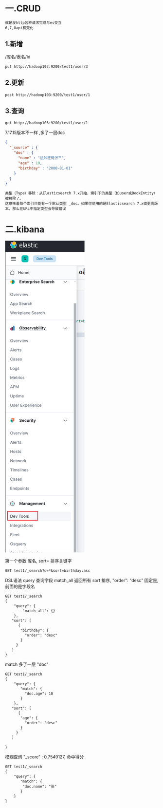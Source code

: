 # 一.CRUD
```text
就是发http各种请求完成与es交互
6,7,8api有变化
```
## 1.新增

/库名/表名/id
```text
put http://hadoop103:9200/test1/user/3
```
## 2.更新
```text
post http://hadoop103:9200/test1/user/1
```
## 3.查询
```text
get http://hadoop103:9200/test1/user/1
```
7.17.15版本不一样 ,多了一层doc
```json
{
  "_source" : {
    "doc" : {
      "name" : "法外狂徒张三",
      "age" : 10,
      "birthday" : "2000-01-01"
    }
  }
}
```
```text
类型（Type）移除：从Elasticsearch 7.x开始，索引下的类型（如user或BookEntity）被移除了。
这意味着每个索引只能有一个默认类型 _doc。如果你使用的是Elasticsearch 7.x或更高版本，那么在URL中指定类型会导致错误
```


# 二.kibana
![img.png](img.png)

第一个参数 库名,
sort= 排序关键字
```text
GET test1/_search?q=*&sort=birthday:asc
```

DSL语法
query 查询字段
match_all 返回所有
sort 排序, "order": "desc" 固定是,前面的是字段名
```text
GET test1/_search
{
    "query": {
        "match_all": {}
    },
   "sort": [
      {
       "birthday": {
         "order": "desc"
       }
     }
   ]
}
```

match 多了一层  "doc"
```text
GET test1/_search
{
    "query": {
       "match": {
         "doc.age": 10
       }
    },
   "sort": [
      {
       "age": {
         "order": "desc"
       }
     }
   ]
  
}
```
模糊查询
"_score" : 0.7549127, 命中得分
```text
GET test1/_search
{
    "query": {
       "match": {
        "doc.name": "张"
       }
    }
}
```
